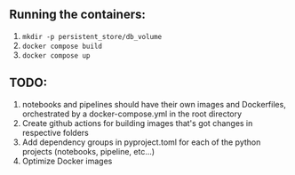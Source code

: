 ## Running the containers:

1. `mkdir -p persistent_store/db_volume`
2. `docker compose build`
3. `docker compose up`

## TODO:

1. notebooks and pipelines should have their own images and Dockerfiles, orchestrated by a docker-compose.yml in the root directory
2. Create github actions for building images that's got changes in respective folders
3. Add dependency groups in pyproject.toml for each of the python projects (notebooks, pipeline, etc...)
3. Optimize Docker images
